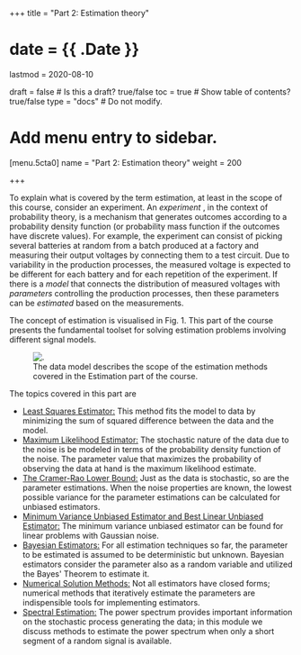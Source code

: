 +++
title = "Part 2: Estimation theory"

# date = {{ .Date }}
lastmod = 2020-08-10

draft = false  # Is this a draft? true/false
toc = true  # Show table of contents? true/false
type = "docs"  # Do not modify.

# Add menu entry to sidebar.
[menu.5cta0]
name = "Part 2: Estimation theory"
weight = 200

+++

To explain what is covered by the term estimation, at least in the scope of this course, consider an experiment. An <i> experiment </i>, in the context of probability theory, is a mechanism that generates outcomes according to a probability density function (or probability mass function if the outcomes have discrete values). For example, the experiment can consist of picking several batteries at random from a batch produced at a factory and measuring their output voltages by connecting them to a test circuit. Due to variability in the production processes, the measured voltage is expected to be different for each battery and for each repetition of the experiment. If there is a <i>model</i> that connects the distribution of measured voltages with <i>parameters</i> controlling the production processes, then these parameters can be <i> estimated </i> based on the measurements.

The concept of estimation is visualised in Fig. 1. This part of the course presents the fundamental toolset for solving estimation problems involving different signal models.

<div style="max-width: 500px; margin: auto">
  <figure>
    <img
      src="/../files/7.Images/statistical/estimation/estimation_model.svg"
      alt="."
    />
    <figcaption class="numbered">
      The data model describes the scope of the estimation methods covered in the Estimation part of the course.
    </figcaption>
  </figure>
</div>



The topics covered in this part are
<ul>
<li><a href="../statisticalsignalprocessing_estimation_leastsquares">Least Squares Estimator:</a> This method fits the model to data by minimizing the sum of squared difference between the data and the model.
<li><a href="../statisticalsignalprocessing_estimation_MaximumLikelihood">Maximum Likelihood Estimator:</a> The stochastic nature of the data due to the noise is be modeled in terms of the probability density function of the noise. The parameter value that maximizes the probability of observing the data at hand is the maximum likelihood estimate.
<li><a href="../statisticalsignalprocessing_estimation_CRLB">The Cramer-Rao Lower Bound:</a> Just as the data is stochastic, so are the parameter estimations. When the noise properties are known, the lowest possible variance for the parameter estimations can be calculated for unbiased estimators.
<li><a href="../statisticalsignalprocessing_estimation_MVUE_linear">Minimum Variance Unbiased Estimator and Best Linear Unbiased Estimator:</a> The minimum variance unbiased estimator can be found for linear problems with Gaussian noise.
<li><a href="../statisticalsignalprocessing_estimation_Bayes">Bayesian Estimators:</a> For all estimation techniques so far, the parameter to be estimated is assumed to be deterministic but unknown. Bayesian estimators consider the parameter also as a random variable and utilized the Bayes' Theorem to estimate it.
<li><a href="../statisticalsignalprocessing_estimation_numerical_methods">Numerical Solution Methods:</a> Not all estimators have closed forms; numerical methods that iteratively estimate the parameters are indispensible tools for implementing estimators.
<li><a href="../statisticalsignalprocessing_spectrum_main">Spectral Estimation:</a>
The power spectrum provides important information on the stochastic process generating the data; in this module we discuss methods to estimate the power spectrum when only a short segment of a random signal is available.</ul>
